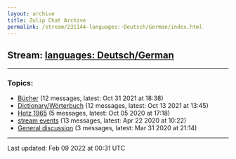 ```yaml
---
layout: archive
title: Zulip Chat Archive
permalink: /stream/231144-languages:-Deutsch/German/index.html
---
```


## Stream: [languages: Deutsch/German](https://mattecapu.github.io/ct-zulip-archive/stream/231144-languages:-Deutsch/German/index.html)
---

### Topics:

* [Bücher](topic/B.C3.BCcher.html) (12 messages, latest: Oct 31 2021 at 18:38)
* [Dictionary/Wörterbuch](topic/Dictionary.2FW.C3.B6rterbuch.html) (12 messages, latest: Oct 13 2021 at 13:45)
* [Hotz 1965](topic/Hotz.201965.html) (5 messages, latest: Oct 05 2020 at 17:18)
* [stream events](topic/stream.20events.html) (13 messages, latest: Apr 22 2020 at 10:22)
* [General discussion](topic/General.20discussion.html) (3 messages, latest: Mar 31 2020 at 21:14)

<hr><p>Last updated: Feb 09 2022 at 00:31 UTC</p>